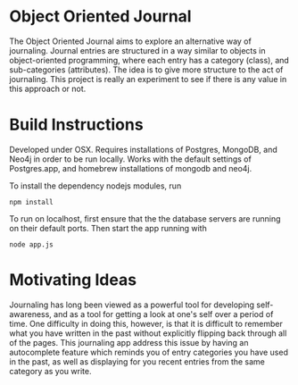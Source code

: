 Object Oriented Journal
=======================

The Object Oriented Journal aims to explore an alternative way of journaling.
Journal entries are structured in a way similar to objects in object-oriented
programming, where each entry has a category (class), and sub-categories (attributes).
The idea is to give more structure to the act of journaling. This project is
really an experiment to see if there is any value in this approach or not.

Build Instructions
==================

Developed under OSX. Requires installations of Postgres, MongoDB, and Neo4j in
order to be run locally. Works with the default settings of Postgres.app, and
homebrew installations of mongodb and neo4j.

To install the dependency nodejs modules, run

```
npm install
```

To run on localhost, first ensure that the the database servers are running on
their default ports. Then start the app running with

```
node app.js
```


Motivating Ideas
================

Journaling has long been viewed as a powerful tool for developing self-awareness,
and as a tool for getting a look at one's self over a period of time. One difficulty
in doing this, however, is that it is difficult to remember what you have written in
the past without explicitly flipping back through all of the pages. This journaling app
address this issue by having an autocomplete feature which reminds you of entry
categories you have used in the past, as well as displaying for you recent entries
from the same category as you write.

